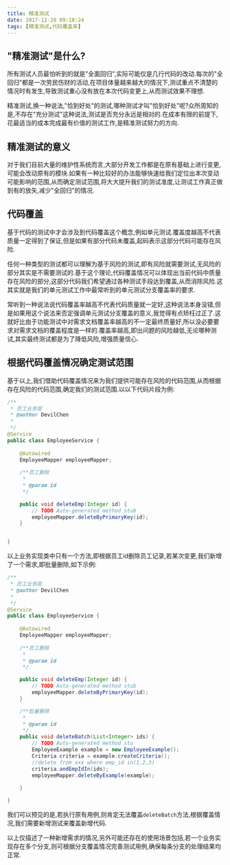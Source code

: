 ```yaml
---
title: 精准测试
date: 2017-12-28 09:18:24
tags: [精准测试,代码覆盖率]
---
```


## "精准测试"是什么?

所有测试人员最怕听到的就是"全面回归",实际可能仅是几行代码的改动.每次的"全回归"都是一次劳民伤财的活动,在项目体量越来越大的情况下,测试重点不清楚的情况时有发生,导致测试重心没有放在本次代码变更上,从而测试效果不理想.

精准测试,换一种说法,"恰到好处"的测试,哪种测试才叫"恰到好处"呢?众所周知的是,不存在"充分测试"这种说法,测试是否充分永远是相对的.在成本有限的前提下,花最适当的成本完成最有价值的测试工作,是精准测试努力的方向.

## 精准测试的意义

对于我们目前大量的维护性系统而言,大部分开发工作都是在原有基础上进行变更,可能会改动原有的模块.如果有一种比较好的办法能够快速给我们定位出本次变动可能影响的范围,从而确定测试范围,将大大提升我们的测试准度,让测试工作真正做到有的放矢,减少"全回归"的情况.

## 代码覆盖

基于代码的测试中才会涉及到代码覆盖这个概念,例如单元测试.覆盖度越高不代表质量一定得到了保证,但是如果有部分代码未覆盖,起码表示这部分代码可能存在风险.

<!-- more -->
任何一种类型的测试都可以理解为基于风险的测试,即有风险就需要测试,无风险的部分其实是不需要测试的.基于这个理论,代码覆盖情况可以体现出当前代码中质量存在风险的部分,这部分代码我们希望通过各种测试手段达到覆盖,从而消除风险.这其实就是我们的单元测试工作中最常听到的单元测试分支覆盖率的要求.

常听到一种说法说代码覆盖率越高不代表代码质量就一定好,这种说法本身没错,但是如果用这个说法来否定强调单元测试分支覆盖的意义,我觉得有点矫枉过正了.这就好比由于功能测试中对需求文档覆盖率越高的不一定最终质量好,所以没必要要求对需求文档的覆盖程度是一样的.覆盖率越高,即出问题的风险越低,无论哪种测试,其实最终测试都是为了降低风险,增强质量信心.

## 根据代码覆盖情况确定测试范围

基于以上,我们借助代码覆盖情况来为我们提供可能存在风险的代码范围,从而根据存在风险的代码范围,确定我们的测试范围.以以下代码片段为例:

```java
/**
 * 员工业务层
 * @author DevilChen
 *
 */
@Service
public class EmployeeService {
	
	@Autowired
	EmployeeMapper employeeMapper;
	
	/**员工删除
	 * 
	 * @param id
	 */

	public void deleteEmp(Integer id) {
		// TODO Auto-generated method stub
		employeeMapper.deleteByPrimaryKey(id);
	}


}
```

以上业务实现类中只有一个方法,即根据员工id删除员工记录,若某次变更,我们新增了一个需求,即批量删除,如下示例:

```java
/**
 * 员工业务层
 * @author DevilChen
 *
 */
@Service
public class EmployeeService {
	
	@Autowired
	EmployeeMapper employeeMapper;
	
	/**员工删除
	 * 
	 * @param id
	 */

	public void deleteEmp(Integer id) {
		// TODO Auto-generated method stub
		employeeMapper.deleteByPrimaryKey(id);
	}

    /**批量删除
	 * 
	 * @param id
	 */
    public void deleteBatch(List<Integer> ids) {
		// TODO Auto-generated method stu
		EmployeeExample example = new EmployeeExample();
		Criteria criteria = example.createCriteria();
		//delete from xxx where emp_id in(1,2,3) 
		criteria.andEmpIdIn(ids);
		employeeMapper.deleteByExample(example);
		
	}

}
```

我们可以预见的是,若执行原有用例,则肯定无法覆盖`deleteBatch`方法,根据覆盖情况,我们需要新增测试来覆盖新增代码.

以上仅描述了一种新增需求的情况,另外可能还存在的使用场景包括,若一个业务实现存在多个分支,则可根据分支覆盖情况完善测试用例,确保每条分支的处理结果均正常.




